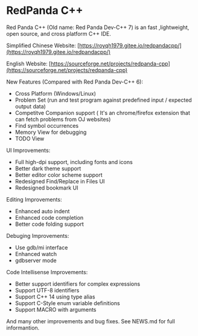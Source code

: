 # RedPanda C++ 
Red Panda C++ (Old name: Red Panda Dev-C++ 7) is an fast ,lightweight, open source, and cross platform C++ IDE.

Simplified Chinese Website: [https://royqh1979.gitee.io/redpandacpp/](https://royqh1979.gitee.io/redpandacpp/)

English Website: [https://sourceforge.net/projects/redpanda-cpp](https://sourceforge.net/projects/redpanda-cpp)

New Features (Compared with Red Panda Dev-C++ 6):
* Cross Platform (Windows/Linux)
* Problem Set (run and test program against predefined input / expected output data)
* Competitve Companion support ( It's an chrome/firefox extension that can fetch problems from OJ websites)
* Find symbol occurrences
* Memory View for debugging
* TODO View

UI Improvements:
* Full high-dpi support, including fonts and icons
* Better dark theme support
* Better editor color scheme support
* Redesigned Find/Replace in Files UI
* Redesigned bookmark UI

Editing Improvements:
* Enhanced auto indent 
* Enhanced code completion
* Better code folding support

Debuging Improvements:
* Use gdb/mi interface
* Enhanced watch
* gdbserver mode

Code Intellisense Improvements:
* Better support identifiers for complex expressions
* Support UTF-8 identifiers
* Support C++ 14 using type alias
* Support C-Style enum variable definitions
* Support MACRO with arguments

And many other improvements and bug fixes. See NEWS.md for full informantion.